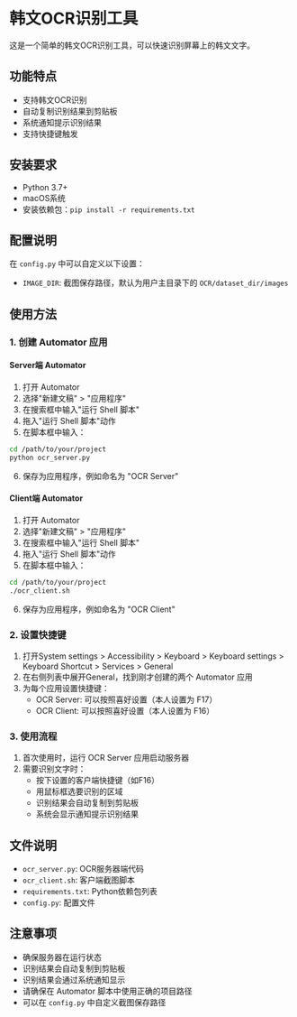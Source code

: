 # 韩文OCR识别工具

这是一个简单的韩文OCR识别工具，可以快速识别屏幕上的韩文文字。

## 功能特点

- 支持韩文OCR识别
- 自动复制识别结果到剪贴板
- 系统通知提示识别结果
- 支持快捷键触发

## 安装要求

- Python 3.7+
- macOS系统
- 安装依赖包：`pip install -r requirements.txt`

## 配置说明

在 `config.py` 中可以自定义以下设置：
- `IMAGE_DIR`: 截图保存路径，默认为用户主目录下的 `OCR/dataset_dir/images`

## 使用方法

### 1. 创建 Automator 应用

#### Server端 Automator
1. 打开 Automator
2. 选择"新建文稿" > "应用程序"
3. 在搜索框中输入"运行 Shell 脚本"
4. 拖入"运行 Shell 脚本"动作
5. 在脚本框中输入：
```bash
cd /path/to/your/project
python ocr_server.py
```
6. 保存为应用程序，例如命名为 "OCR Server"

#### Client端 Automator
1. 打开 Automator
2. 选择"新建文稿" > "应用程序"
3. 在搜索框中输入"运行 Shell 脚本"
4. 拖入"运行 Shell 脚本"动作
5. 在脚本框中输入：
```bash
cd /path/to/your/project
./ocr_client.sh
```
6. 保存为应用程序，例如命名为 "OCR Client"

### 2. 设置快捷键

1. 打开System settings > Accessibility > Keyboard > Keyboard settings > Keyboard Shortcut > Services > General
3. 在右侧列表中展开General，找到刚才创建的两个 Automator 应用
4. 为每个应用设置快捷键：
   - OCR Server: 可以按照喜好设置（本人设置为 F17）
   - OCR Client: 可以按照喜好设置（本人设置为 F16）

### 3. 使用流程

1. 首次使用时，运行 OCR Server 应用启动服务器
2. 需要识别文字时：
   - 按下设置的客户端快捷键（如F16）
   - 用鼠标框选要识别的区域
   - 识别结果会自动复制到剪贴板
   - 系统会显示通知提示识别结果

## 文件说明

- `ocr_server.py`: OCR服务器端代码
- `ocr_client.sh`: 客户端截图脚本
- `requirements.txt`: Python依赖包列表
- `config.py`: 配置文件

## 注意事项

- 确保服务器在运行状态
- 识别结果会自动复制到剪贴板
- 识别结果会通过系统通知显示
- 请确保在 Automator 脚本中使用正确的项目路径
- 可以在 `config.py` 中自定义截图保存路径 